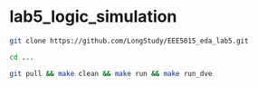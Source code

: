 # lab5_logic_simulation

```bash
git clone https://github.com/LongStudy/EEE5015_eda_lab5.git

cd ...

git pull && make clean && make run && make run_dve

```